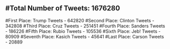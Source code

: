 #Total Number of Tweets: 1676280 
---
#First Place: Trump Tweets - 642820
#Second Place: Clinton Tweets - 342808
#Third Place: Cruz Tweets - 251451
#Fourth Place: Sanders Tweets - 186226
#Fifth Place: Rubio Tweets - 105536
#Sixth Place: Jeb! Tweets - 80909
#Seventh Place: Kasich Tweets - 45641
#Last Place: Carson Tweets - 20889

